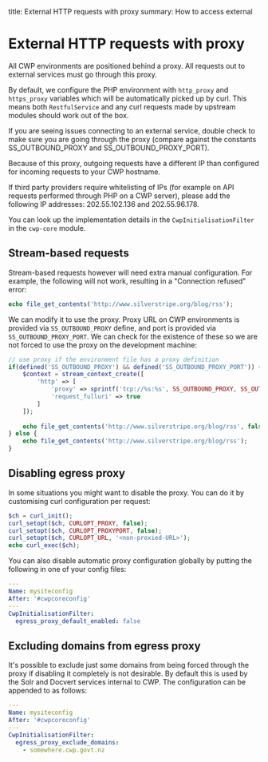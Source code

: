 title: External HTTP requests with proxy
summary: How to access external  

# External HTTP requests with proxy


All CWP environments are positioned behind a proxy. All requests out to external services must go through this proxy.

By default, we configure the PHP environment with `http_proxy` and `https_proxy` variables which will be automatically
picked up by curl. This means both `RestfulService` and any curl requests made by upstream modules should work out of
the box.

If you are seeing issues connecting to an external service, double check to make sure you are going through the proxy
(compare against the constants SS_OUTBOUND_PROXY and SS_OUTBOUND_PROXY_PORT).

Because of this proxy, outgoing requests have a different IP than configured for incoming requests to your CWP hostname.

If third party providers require whitelisting of IPs (for example on API requests performed through PHP on a CWP server),
please add the following IP addresses: 202.55.102.136 and 202.55.96.178.

You can look up the implementation details in the `CwpInitialisationFilter` in the `cwp-core` module.

## Stream-based requests

Stream-based requests however will need extra manual configuration. For example, the following will not work, resulting
in a "Connection refused" error:

```php
echo file_get_contents('http://www.silverstripe.org/blog/rss');
```

We can modify it to use the proxy. Proxy URL on CWP environments is provided via `SS_OUTBOUND_PROXY` define, and port is
provided via `SS_OUTBOUND_PROXY_PORT`. We can check for the existence of these so we are not forced to use the proxy on
the development machine:

```php
// use proxy if the environment file has a proxy definition
if(defined('SS_OUTBOUND_PROXY') && defined('SS_OUTBOUND_PROXY_PORT')) {
    $context = stream_context_create([
        'http' => [
            'proxy' => sprintf('tcp://%s:%s', SS_OUTBOUND_PROXY, SS_OUTBOUND_PROXY_PORT),
            'request_fulluri' => true
        ]
    ]);
    
    echo file_get_contents('http://www.silverstripe.org/blog/rss', false, $context);
} else {
    echo file_get_contents('http://www.silverstripe.org/blog/rss');
}
```

## Disabling egress proxy

In some situations you might want to disable the proxy. You can do it by customising curl configuration per request:

```php
$ch = curl_init();
curl_setopt($ch, CURLOPT_PROXY, false);
curl_setopt($ch, CURLOPT_PROXYPORT, false);
curl_setopt($ch, CURLOPT_URL, '<non-proxied-URL>');
echo curl_exec($ch);
```

You can also disable automatic proxy configuration globally by putting the following in one of your config files:

```yml
---
Name: mysiteconfig
After: '#cwpcoreconfig'
---
CwpInitialisationFilter:
  egress_proxy_default_enabled: false
```

## Excluding domains from egress proxy

It's possible to exclude just some domains from being forced through the proxy if disabling it completely is not
desirable. By default this is used by the Solr and Docvert services internal to CWP. The configuration can be appended
to as follows:

```yml
---
Name: mysiteconfig
After: '#cwpcoreconfig'
---
CwpInitialisationFilter:
  egress_proxy_exclude_domains:
    - somewhere.cwp.govt.nz
```
